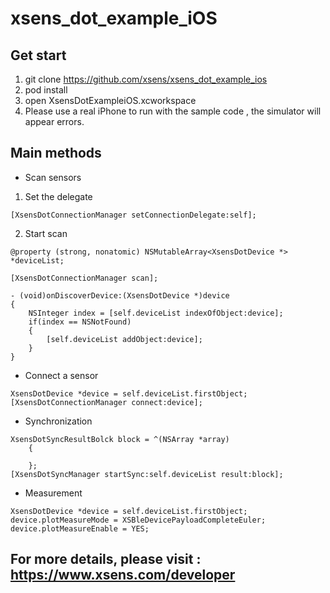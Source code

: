 # xsens_dot_example_iOS

## Get start
1. git clone https://github.com/xsens/xsens_dot_example_ios
2. pod install
3. open XsensDotExampleiOS.xcworkspace
4. Please use a real iPhone to run with the sample code , the simulator will appear errors.

## Main methods
* Scan sensors

1. Set the delegate
```
[XsensDotConnectionManager setConnectionDelegate:self]; 
```
2. Start scan
```
@property (strong, nonatomic) NSMutableArray<XsensDotDevice *> *deviceList;
```
```
[XsensDotConnectionManager scan];
```
```
- (void)onDiscoverDevice:(XsensDotDevice *)device
{
    NSInteger index = [self.deviceList indexOfObject:device];
    if(index == NSNotFound)
    {
        [self.deviceList addObject:device];
    }
}
```
* Connect a sensor

```
XsensDotDevice *device = self.deviceList.firstObject;
[XsensDotConnectionManager connect:device];
```

* Synchronization

```
XsensDotSyncResultBolck block = ^(NSArray *array)
    {

    };
[XsensDotSyncManager startSync:self.deviceList result:block];
```

* Measurement

```
XsensDotDevice *device = self.deviceList.firstObject;
device.plotMeasureMode = XSBleDevicePayloadCompleteEuler;
device.plotMeasureEnable = YES;
```

## For more details, please visit : https://www.xsens.com/developer


